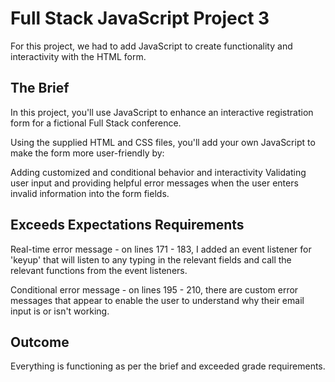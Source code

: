 # Full Stack JavaScript Project 3

For this project, we had to add JavaScript to create functionality and interactivity with the HTML form.

## The Brief
In this project, you'll use JavaScript to enhance an interactive registration form for a fictional Full Stack conference.

Using the supplied HTML and CSS files, you'll add your own JavaScript to make the form more user-friendly by:

Adding customized and conditional behavior and interactivity
Validating user input and providing helpful error messages when the user enters invalid information into the form fields.

## Exceeds Expectations Requirements
Real-time error message - on lines 171 - 183, I added an event listener for 'keyup' that will listen to any typing in the relevant fields and call the relevant functions from the event listeners.

Conditional error message - on lines 195 - 210, there are custom error messages that appear to enable the user to understand why their email input is or isn't working.

## Outcome
Everything is functioning as per the brief and exceeded grade requirements.
